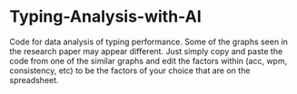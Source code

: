 # Typing-Analysis-with-AI

Code for data analysis of typing performance. Some of the graphs seen in the research paper may appear different. Just simply copy and paste the code from one of the similar graphs and edit the factors within (acc, wpm, consistency, etc) to be the factors of your choice that are on the spreadsheet. 
